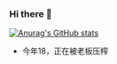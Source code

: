 ### Hi there 👋
[![Anurag's GitHub stats](https://github-readme-stats.vercel.app/api?username=taxze6)](https://github.com/anuraghazra/github-readme-stats)

- 今年18，正在被老板压榨

